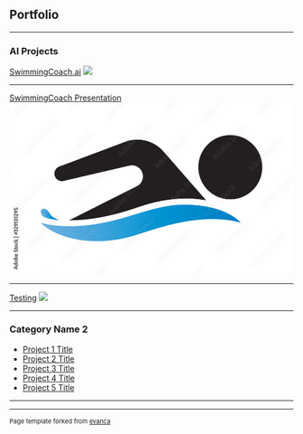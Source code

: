 ## Portfolio

---

### AI Projects

[SwimmingCoach.ai]([(https://creator.voiceflow.com/prototype/672a849a5365965888026d9d)](https://creator.voiceflow.com/prototype/6724025b2fb5fa3fa88fcc04))
<img src="images/dummy_thumbnail.jpg?raw=true"/>

---
[SwimmingCoach Presentation](/pdf/SwimmingCoach.pdf)
<img src="images/swimmingClipArt.jpg"/>

---
[Testing]((https://creator.voiceflow.com/prototype/6724025b2fb5fa3fa88fcc04))
<img src="images/dummy_thumbnail.jpg?raw=true"/>

---

### Category Name 2

- [Project 1 Title](http://example.com/)
- [Project 2 Title](http://example.com/)
- [Project 3 Title](http://example.com/)
- [Project 4 Title](http://example.com/)
- [Project 5 Title](http://example.com/)

---




---
<p style="font-size:11px">Page template forked from <a href="https://github.com/evanca/quick-portfolio">evanca</a></p>
<!-- Remove above link if you don't want to attibute -->
